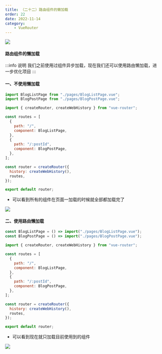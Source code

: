 ```yaml
---
title: （二十二）路由组件的懒加载
order: 22
date: 2022-11-14
category:
    - VueRouter
---
```


![](https://image.zswei.xyz/img/202211132216232.png)

#### 路由组件的懒加载
:::info 说明
我们之前使用过组件异步加载，现在我们还可以使用路由懒加载，进一步优化项目
:::

#### 一、不使用懒加载
```js
import BlogListPage from "./pages/BlogListPage.vue";
import BlogPostPage from "./pages/BlogPostPage.vue";

import { createRouter, createWebHistory } from "vue-router";

const routes = [
  {
    path: "/",
    component: BlogListPage,
  },
  {
    path: "/:postId",
    component: BlogPostPage,
  },
];

const router = createRouter({
  history: createWebHistory(),
  routes,
});

export default router;
```
- 可以看到所有的组件在页面一加载的时候就全部都加载完了

![](https://image.zswei.xyz/img/202211141538684.png)


#### 二、使用路由懒加载
```js
const BlogListPage = () => import("./pages/BlogListPage.vue");
const BlogPostPage = () => import("./pages/BlogPostPage.vue");

import { createRouter, createWebHistory } from "vue-router";

const routes = [
  {
    path: "/",
    component: BlogListPage,
  },
  {
    path: "/:postId",
    component: BlogPostPage,
  },
];

const router = createRouter({
  history: createWebHistory(),
  routes,
});

export default router;
```
- 可以看到现在就只加载目前使用到的组件

![](https://image.zswei.xyz/img/202211141541490.png)